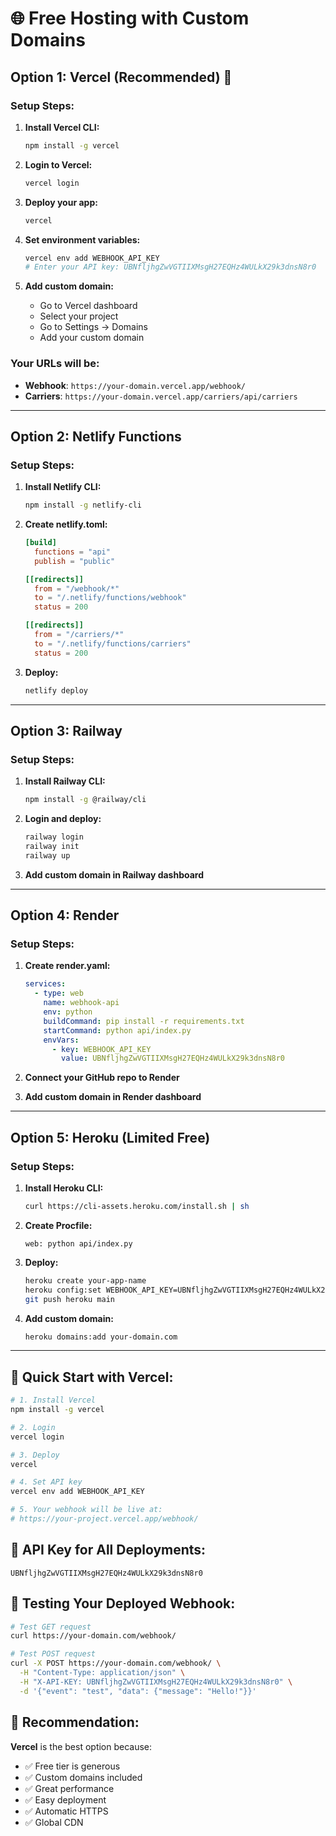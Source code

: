 # 🌐 Free Hosting with Custom Domains

## Option 1: Vercel (Recommended) 🚀

### Setup Steps:

1. **Install Vercel CLI:**
   ```bash
   npm install -g vercel
   ```

2. **Login to Vercel:**
   ```bash
   vercel login
   ```

3. **Deploy your app:**
   ```bash
   vercel
   ```

4. **Set environment variables:**
   ```bash
   vercel env add WEBHOOK_API_KEY
   # Enter your API key: UBNfljhgZwVGTIIXMsgH27EQHz4WULkX29k3dnsN8r0
   ```

5. **Add custom domain:**
   - Go to Vercel dashboard
   - Select your project
   - Go to Settings → Domains
   - Add your custom domain

### Your URLs will be:
- **Webhook**: `https://your-domain.vercel.app/webhook/`
- **Carriers**: `https://your-domain.vercel.app/carriers/api/carriers`

---

## Option 2: Netlify Functions

### Setup Steps:

1. **Install Netlify CLI:**
   ```bash
   npm install -g netlify-cli
   ```

2. **Create netlify.toml:**
   ```toml
   [build]
     functions = "api"
     publish = "public"

   [[redirects]]
     from = "/webhook/*"
     to = "/.netlify/functions/webhook"
     status = 200

   [[redirects]]
     from = "/carriers/*"
     to = "/.netlify/functions/carriers"
     status = 200
   ```

3. **Deploy:**
   ```bash
   netlify deploy
   ```

---

## Option 3: Railway

### Setup Steps:

1. **Install Railway CLI:**
   ```bash
   npm install -g @railway/cli
   ```

2. **Login and deploy:**
   ```bash
   railway login
   railway init
   railway up
   ```

3. **Add custom domain in Railway dashboard**

---

## Option 4: Render

### Setup Steps:

1. **Create render.yaml:**
   ```yaml
   services:
     - type: web
       name: webhook-api
       env: python
       buildCommand: pip install -r requirements.txt
       startCommand: python api/index.py
       envVars:
         - key: WEBHOOK_API_KEY
           value: UBNfljhgZwVGTIIXMsgH27EQHz4WULkX29k3dnsN8r0
   ```

2. **Connect your GitHub repo to Render**
3. **Add custom domain in Render dashboard**

---

## Option 5: Heroku (Limited Free)

### Setup Steps:

1. **Install Heroku CLI:**
   ```bash
   curl https://cli-assets.heroku.com/install.sh | sh
   ```

2. **Create Procfile:**
   ```
   web: python api/index.py
   ```

3. **Deploy:**
   ```bash
   heroku create your-app-name
   heroku config:set WEBHOOK_API_KEY=UBNfljhgZwVGTIIXMsgH27EQHz4WULkX29k3dnsN8r0
   git push heroku main
   ```

4. **Add custom domain:**
   ```bash
   heroku domains:add your-domain.com
   ```

---

## 🎯 Quick Start with Vercel:

```bash
# 1. Install Vercel
npm install -g vercel

# 2. Login
vercel login

# 3. Deploy
vercel

# 4. Set API key
vercel env add WEBHOOK_API_KEY

# 5. Your webhook will be live at:
# https://your-project.vercel.app/webhook/
```

## 🔑 API Key for All Deployments:
```
UBNfljhgZwVGTIIXMsgH27EQHz4WULkX29k3dnsN8r0
```

## 📡 Testing Your Deployed Webhook:

```bash
# Test GET request
curl https://your-domain.com/webhook/

# Test POST request
curl -X POST https://your-domain.com/webhook/ \
  -H "Content-Type: application/json" \
  -H "X-API-KEY: UBNfljhgZwVGTIIXMsgH27EQHz4WULkX29k3dnsN8r0" \
  -d '{"event": "test", "data": {"message": "Hello!"}}'
```

## 🌟 Recommendation:

**Vercel** is the best option because:
- ✅ Free tier is generous
- ✅ Custom domains included
- ✅ Great performance
- ✅ Easy deployment
- ✅ Automatic HTTPS
- ✅ Global CDN 